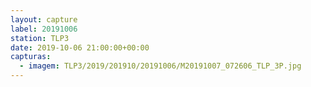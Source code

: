 ```yaml
---
layout: capture
label: 20191006
station: TLP3
date: 2019-10-06 21:00:00+00:00
capturas:
  - imagem: TLP3/2019/201910/20191006/M20191007_072606_TLP_3P.jpg
---
```


